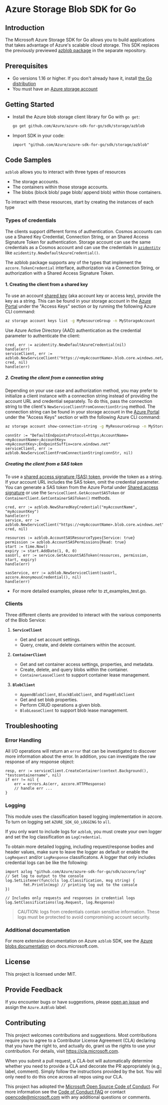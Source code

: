 # Azure Storage Blob SDK for Go

## Introduction

The Microsoft Azure Storage SDK for Go allows you to build applications that takes advantage of Azure's scalable cloud
storage. This SDK replaces the previously previewed [azblob package](azblob_track1dot5) in the separate repository.

## Prerequisites

* Go versions 1.16 or higher. If you don't already have it, install [the Go distribution](https://golang.org/dl/)
* You must have an [Azure storage account][azure_storage_account]

## Getting Started

* Install the Azure blob storage client library for Go with `go get`:
  ```bash
  go get github.com/Azure/azure-sdk-for-go/sdk/storage/azblob
  ```
* Import SDK in your code:
  ```golang
  import "github.com/Azure/azure-sdk-for-go/sdk/storage/azblob"
  ```

## Code Samples

`azblob` allows you to interact with three types of resources

* The storage accounts.
* The containers within those storage accounts.
* The blobs (block blob/ page blob/ append blob) within those containers.

To interact with these resources, start by creating the instances of each type

### Types of credentials

The clients support different forms of authentication. Cosmos accounts can use a Shared Key Credential, Connection
String, or an Shared Access Signature Token for authentication. Storage account can use the same credentials as a Cosmos
account and can use the credentials
in [`azidentity`](https://pkg.go.dev/github.com/Azure/azure-sdk-for-go/sdk/azidentity)
like `azidentity.NewDefaultAzureCredential()`.

The azblob package supports any of the types that implement the `azcore.TokenCredential` interface, authorization via a
Connection String, or authorization with a Shared Access Signature Token.

#### 1. Creating the client from a shared key

To use an account [shared key][azure_shared_key] (aka account key or access key), provide the key as a string. This can
be found in your storage account in the [Azure Portal][azure_portal_account_url] under the "Access Keys" section or by
running the following Azure CLI command:

```bash
az storage account keys list -g MyResourceGroup -n MyStorageAccount
```

Use Azure Active Directory (AAD) authentication as the credential parameter to authenticate the client:

```golang
cred, err := azidentity.NewDefaultAzureCredential(nil)
handle(err)
serviceClient, err := azblob.NewServiceClient("https://<myAccountName>.blob.core.windows.net/", cred, nil)
handle(err)
```

##### 2. Creating the client from a connection string

Depending on your use case and authorization method, you may prefer to initialize a client instance with a connection
string instead of providing the account URL and credential separately. To do this, pass the connection string to the
client's `NewServiceClientFromConnectionString` method. The connection string can be found in your storage account in
the [Azure Portal][azure_portal_account_url] under the "Access Keys" section or with the following Azure CLI command:

```bash
az storage account show-connection-string -g MyResourceGroup -n MyStorageAccount
```

```golang
connStr := "DefaultEndpointsProtocol=https;AccountName=<myAccountName>;AccountKey=<myAccountKey>;EndpointSuffix=core.windows.net"
serviceClient, err := azblob.NewServiceClientFromConnectionString(connStr, nil)
```

##### Creating the client from a SAS token

To use a [shared access signature (SAS) token][azure_sas_token], provide the token as a string. If your account URL
includes the SAS token, omit the credential parameter. You can generate a SAS token from the Azure Portal
under [Shared access signature](https://docs.microsoft.com/rest/api/storageservices/create-service-sas) or use
the `ServiceClient.GetAccountSASToken` or `ContainerClient.GetContainerSASToken()` methods.

```golang
cred, err := azblob.NewSharedKeyCredential("myAccountName", "myAccountKey")
handle(err)
service, err := azblob.NewServiceClient("https://<myAccountName>.blob.core.windows.net", cred, nil)

resources := azblob.AccountSASResourceTypes{Service: true}
permission := azblob.AccountSASPermissions{Read: true}
start := time.Now()
expiry := start.AddDate(1, 0, 0)
sasUrl, err := service.GetAccountSASToken(resources, permission, start, expiry)
handle(err)

sasService, err := azblob.NewServiceClient(sasUrl, azcore.AnonymousCredential(), nil)
handle(err)
```

- For more detailed examples, please refer to zt_examples_test.go.

### Clients

Three different clients are provided to interact with the various components of the Blob Service:

1. **`ServiceClient`**
    * Get and set account settings.
    * Query, create, and delete containers within the account.

2. **`ContainerClient`**
    * Get and set container access settings, properties, and metadata.
    * Create, delete, and query blobs within the container.
    * `ContainerLeaseClient` to support container lease management.

3. **`BlobClient`**
    * `AppendBlobClient`, `BlockBlobClient`, and `PageBlobClient`
    * Get and set blob properties.
    * Perform CRUD operations a given blob.
    * `BlobLeaseClient` to support blob lease management.

## Troubleshooting

### Error Handling

All I/O operations will return an `error` that can be investigated to discover more information about the error. In
addition, you can investigate the raw response of any response object:

```golang
resp, err := serviceClient.CreateContainer(context.Background(), "testcontainername", nil)
if err != nil {
    err = errors.As(err, azcore.HTTPResponse)
    // handle err ...
}
```

### Logging

This module uses the classification based logging implementation in azcore. To turn on logging
set `AZURE_SDK_GO_LOGGING` to `all`.

If you only want to include logs for `azblob`, you must create your own logger and set the log classification
as `LogCredential`.

To obtain more detailed logging, including request/response bodies and header values, make sure to leave the logger as
default or enable the `LogRequest` and/or `LogResponse` classificatons. A logger that only includes credential logs can
be like the following:

```golang
import azlog "github.com/Azure/azure-sdk-for-go/sdk/azcore/log"
// Set log to output to the console
log.SetListener(func(cls log.Classification, msg string) {
		fmt.Println(msg) // printing log out to the console
})

// Includes only requests and responses in credential logs
log.SetClassifications(log.Request, log.Response)
```

> CAUTION: logs from credentials contain sensitive information.
> These logs must be protected to avoid compromising account security.
>

### Additional documentation

For more extensive documentation on Azure `azblob` SDK, see the [Azure blobs documentation][Blobs_product_doc] on
docs.microsoft.com.

## License

This project is licensed under MIT.

## Provide Feedback

If you encounter bugs or have suggestions, please
[open an issue](https://github.com/Azure/azure-sdk-for-go/issues) and assign the `Azure.AzBlob` label.

## Contributing

This project welcomes contributions and suggestions. Most contributions require you to agree to a Contributor License
Agreement (CLA) declaring that you have the right to, and actually do, grant us the rights to use your contribution. For
details, visit https://cla.microsoft.com.

When you submit a pull request, a CLA-bot will automatically determine whether you need to provide a CLA and decorate
the PR appropriately (e.g., label, comment). Simply follow the instructions provided by the bot. You will only need to
do this once across all repos using our CLA.

This project has adopted the [Microsoft Open Source Code of Conduct](https://opensource.microsoft.com/codeofconduct/).
For more information see the [Code of Conduct FAQ](https://opensource.microsoft.com/codeofconduct/faq/) or
contact [opencode@microsoft.com](mailto:opencode@microsoft.com) with any additional questions or comments.


<!-- LINKS -->

[azblob_track1dot5]:https://github.com/azure/azure-storage-blob-go

[source_code]:https://github.com/Azure/azure-sdk-for-go/tree/main/sdk/storage/azblob

[Blobs_product_doc]:https://docs.microsoft.com/en-us/azure/storage/blobs/storage-blobs-introduction

[azure_subscription]:https://azure.microsoft.com/free/

[azure_storage_account]:https://docs.microsoft.com/azure/storage/common/storage-account-create?tabs=azure-portal

[azure_portal_create_account]:https://docs.microsoft.com/azure/storage/common/storage-account-create?tabs=azure-portal

[azure_powershell_create_account]:https://docs.microsoft.com/azure/storage/common/storage-account-create?tabs=azure-powershell

[azure_cli_create_account]: https://docs.microsoft.com/azure/storage/common/storage-account-create?tabs=azure-cli

[azure_cli_account_url]:https://docs.microsoft.com/cli/azure/storage/account?view=azure-cli-latest#az-storage-account-show

[azure_powershell_account_url]:https://docs.microsoft.com/powershell/module/az.storage/get-azstorageaccount?view=azps-4.6.1

[azure_portal_account_url]:https://docs.microsoft.com/azure/storage/common/storage-account-overview#storage-account-endpoints

[azure_sas_token]:https://docs.microsoft.com/azure/storage/common/storage-sas-overview

[azure_shared_key]:https://docs.microsoft.com/rest/api/storageservices/authorize-with-shared-key

[azure_core_ref_docs]:https://pkg.go.dev/github.com/Azure/azure-sdk-for-go/sdk/azcore

[azure_core_readme]: https://github.com/Azure/azure-sdk-for-go/blob/main/sdk/azcore/README.md

[blobs_error_codes]: https://docs.microsoft.com/en-us/rest/api/storageservices/blob-service-error-codes

[msft_oss_coc]:https://opensource.microsoft.com/codeofconduct/

[msft_oss_coc_faq]:https://opensource.microsoft.com/codeofconduct/faq/

[contact_msft_oss]:mailto:opencode@microsoft.com

[blobs_rest]: https://docs.microsoft.com/en-us/rest/api/storageservices/blob-service-rest-api